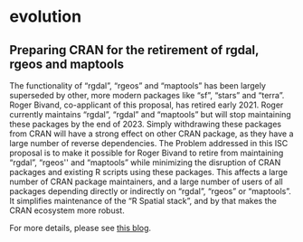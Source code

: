 # evolution

## Preparing CRAN for the retirement of rgdal, rgeos and maptools

The functionality of “rgdal”, “rgeos” and “maptools” has been largely superseded by other, more modern packages like “sf”, “stars” and “terra”. Roger Bivand, co-applicant of this proposal, has retired early 2021. Roger currently maintains “rgdal”, “rgdal” and “maptools” but will stop maintaining these packages by the end of 2023. Simply withdrawing these packages from CRAN will have a strong effect on other CRAN package, as they have a large number of reverse dependencies. The Problem addressed in this ISC proposal is to make it possible for Roger Bivand to retire from maintaining “rgdal”, “rgeos'' and “maptools” while minimizing the disruption of CRAN packages and existing R scripts using these packages. This affects a large number of CRAN package maintainers, and a large number of users of all packages depending directly or indirectly on “rgdal”, “rgeos” or “maptools”. It simplifies maintenance of the “R Spatial stack”, and by that makes the CRAN ecosystem more robust.

For more details, please see [this blog](https://r-spatial.org/r/2022/04/12/evolution.html).
